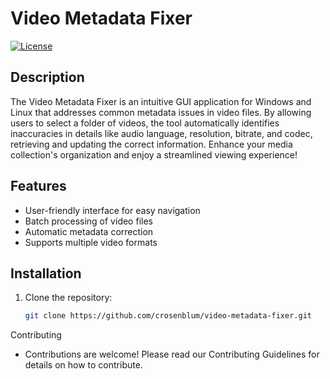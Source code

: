 # Video Metadata Fixer

[![License](https://img.shields.io/badge/license-MIT-green)](LICENSE)

## Description

The Video Metadata Fixer is an intuitive GUI application for Windows and Linux that addresses common metadata issues in video files. By allowing users to select a folder of videos, the tool automatically identifies inaccuracies in details like audio language, resolution, bitrate, and codec, retrieving and updating the correct information. Enhance your media collection's organization and enjoy a streamlined viewing experience!

## Features

- User-friendly interface for easy navigation
- Batch processing of video files
- Automatic metadata correction
- Supports multiple video formats

## Installation

1. Clone the repository:
   ```bash
   git clone https://github.com/crosenblum/video-metadata-fixer.git

Contributing
- Contributions are welcome! Please read our Contributing Guidelines for details on how to contribute.
